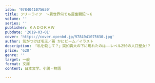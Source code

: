```yaml
---
isbn: '9784041075630'
title: フリーライフ　～異世界何でも屋奮闘記～６
volume: ''
series: ''
publisher: ＫＡＤＯＫＡＷ
pubdate: '2019-03-01'
cover: 'https://cover.openbd.jp/9784041075630.jpg'
author: 気がつけば毛玉／著 かにビーム／イラスト
description: 「私を殺して？」突如貴大の下に現れたのは――レベル250の人口聖女!?
price: '620'
genre: ''
target: 一般
format: 文庫
content: 日本文学、小説・物語

---
```

